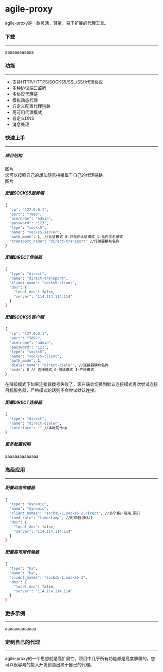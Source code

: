 agile-proxy
======
agile-proxy是一款灵活，轻量，易于扩展的代理工具。

### 下载
***
aaaaaaaaaaaa

### 功能
***
* 支持HTTP/HTTPS/SOCKS5/SSL/SSH代理协议
* 多种协议端口监听
* 多协议代理链
* 模拟动态代理
* 自定义配置代理链路
* 高可用代理模式
* 自定义DNS
* 消息处理

### 快速上手
***
##### 项目结构
图片  
您可以按照自己的想法随意拼接属于自己的代理链路。  
图片

##### 配置SOCKS5服务端
```bash
{
  "ip": "127.0.0.1",
  "port": "7890",
  "username": "admin",
  "password": "123",
  "type": "socks5",
  "name": "socks5-server",
  "auth_mode": 1, //认证模式 0-只允许认证模式 1-允许匿名模式
  "transport_name": "direct-transport" //传输器模块名称
}
```

##### 配置DIRECT传输器
```bash
{
  "type": "direct",
  "name": "direct-transport",
  "client_name": "socks5-client",
  "dns": {
    "local_dns": false,
    "server": "114.114.114.114"
  }
}
```

##### 配置SOCKS5客户端
```bash
{
  "ip": "127.0.0.1",
  "port": "7892",
  "username": "admin",
  "password": "123",
  "type": "socks5",
  "name": "socks5-client",
  "auth_mode": 1,
  "dialer_name": "direct-dialer", //连接器模块名称
  "mode": 0 // 连接模式 0-降级模式 1-严格模式
}
```
在降级模式下如果连接器拨号失败了，客户端会切换到默认连接模式再次尝试连接目标服务器，严格模式的话则不会尝试默认连接。

##### 配置DIRECT连接器
```bash
{
  "type": "direct",
  "name": "direct-dialer",
  "interface": "" //本地网卡ip
}
```

##### 更多配置说明
aaaaaaaaaaaaaa

### 高级应用
***
##### 配置动态传输器
```bash
{
  "type": "dynamic",
  "name": "dynamic",
  "client_names": "socks5-1,socks5-2,direct", //多个客户端用,隔开
  "rand_rule": "timestamp", //时间戳(默认)
  "dns": {
    "local_dns": false,
    "server": "114.114.114.114"
  }
}
```

##### 配置高可用传输器
```bash
{
  "type": "ha",
  "name": "ha",
  "client_names": "socks5-1,socks5-2",
  "dns": {
    "local_dns": false,
    "server": "114.114.114.114"
  }
}
```

### 更多示例
***
aaaaaaaaaaaaa

### 定制自己的代理
***
agile-proxy的一个思想就是高扩展性。项目中几乎所有功能都是高度解耦的，您可以很容易的接入开发创造出属于自己的代理。





